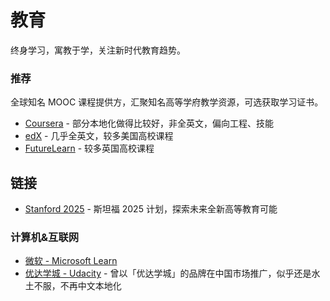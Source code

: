 # 教育

终身学习，寓教于学，关注新时代教育趋势。

### 推荐

全球知名 MOOC 课程提供方，汇聚知名高等学府教学资源，可选获取学习证书。

- [Coursera](https://www.coursera.org/) - 部分本地化做得比较好，非全英文，偏向工程、技能
- [edX](https://www.edx.org/) - 几乎全英文，较多美国高校课程
- [FutureLearn](https://www.futurelearn.com/) - 较多英国高校课程

## 链接

- [Stanford 2025](http://www.stanford2025.com/) - 斯坦福 2025 计划，探索未来全新高等教育可能

### 计算机&互联网

- [微软 - Microsoft Learn](https://docs.microsoft.com/learn/)
- [优达学城 - Udacity](https://www.udacity.com/) - 曾以「优达学城」的品牌在中国市场推广，似乎还是水土不服，不再中文本地化